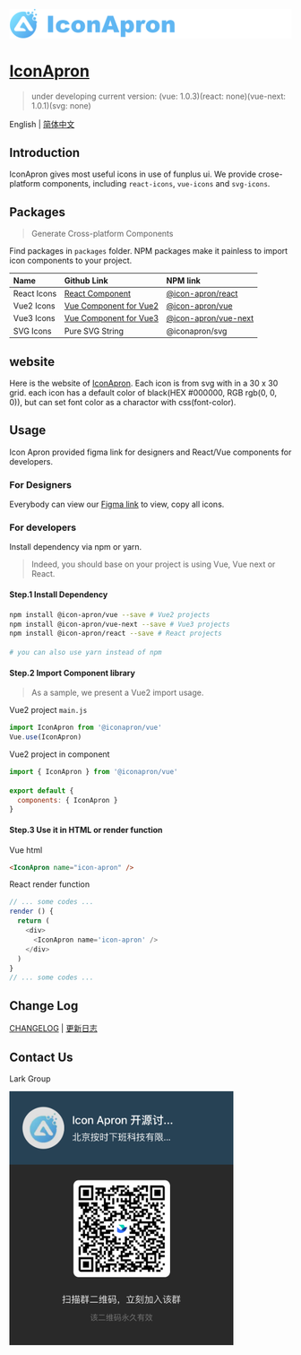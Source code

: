 ![IconApron](./assets/images/github-logo.png)
# [IconApron](https://iconapron.offontime.com)
> under developing
current version: (vue: 1.0.3)(react: none)(vue-next: 1.0.1)(svg: none)


English | [简体中文](./README.zh-cn.md)

## Introduction
IconApron gives most useful icons in use of funplus ui. We provide crose-platform components, including `react-icons`, `vue-icons` and `svg-icons`. 

## Packages
> Generate Cross-platform Components

Find packages in `packages` folder. NPM packages make it painless to import icon components to your project.

| Name | Github Link | NPM link |
| :---- | :---- | :---- |
| React Icons | [React Component](https://github.com/offontime/IconApron/tree/master/) | [@icon-apron/react](https://www.npmjs.com/package/@icon-apron/) |
| Vue2 Icons | [Vue Component for Vue2](https://github.com/offontime/IconApron/tree/master/vue) | [@icon-apron/vue](https://www.npmjs.com/package/@icon-apron/vue) |
| Vue3 Icons | [Vue Component for Vue3](https://github.com/offontime/IconApron/tree/master/vue-next) | [@icon-apron/vue-next](https://www.npmjs.com/package/@icon-apron/vue-next) |
| SVG Icons | Pure SVG String | @iconapron/svg |

## website
Here is the website of [IconApron](https://icon.apron.design). Each icon is from svg with in a 30 x 30 grid. each icon has a default color of black(HEX #000000, RGB rgb(0, 0, 0)), but can set font color as a charactor with css(font-color).

## Usage
Icon Apron provided figma link for designers and React/Vue components for developers.

### For Designers
Everybody can view our [Figma link](https://www.figma.com/file/dWeZkVJM2ORioY2w1YTTvB/Icon-Apron?node-id=12%3A1603) to view, copy all icons.

### For developers
Install dependency via npm or yarn.

> Indeed, you should base on your project is using Vue, Vue next or React.

#### Step.1 Install Dependency
```bash
npm install @icon-apron/vue --save # Vue2 projects
npm install @icon-apron/vue-next --save # Vue3 projects
npm install @icon-apron/react --save # React projects

# you can also use yarn instead of npm
```

#### Step.2 Import Component library
> As a sample, we present a Vue2 import usage.

Vue2 project `main.js`
```javascript
import IconApron from '@iconapron/vue'
Vue.use(IconApron)
```

Vue2 project in component
```javascript
import { IconApron } from '@iconapron/vue'

export default {
  components: { IconApron }
}
```

#### Step.3 Use it in HTML or render function

Vue html
```html
<IconApron name="icon-apron" />
```

React render function
```javascript
// ... some codes ...
render () {
  return (
    <div>
      <IconApron name='icon-apron' />
    </div>
  )
}
// ... some codes ...
```

## Change Log

[CHANGELOG](./CHANGELOG.md) | [更新日志](./CHANGELOG.zh-cn.md)

## Contact Us
Lark Group

<img src="./assets/images/lark-group-qr.png" width="400px" />

